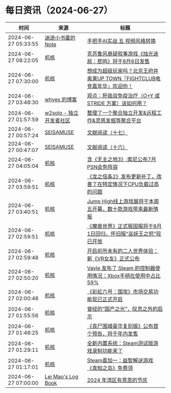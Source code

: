 ﻿# 每日资讯（2024-06-27）

|时间|来源|标题|
|---|---|---|
|2024-06-27 05:33:55|[迷途小书童的Note](https://xugaoxiang.com/feed)|[手把手AI实战 五 视频风格转换](https://xugaoxiang.com/2024/06/27/ai-project-5/)|
|2024-06-27 08:22:05|[机核](https://www.gcores.com/rss)|[克苏鲁风悬疑叙事游戏《烛光迷局：悲鸣》将于8月6日发售](https://www.gcores.com/articles/184158)|
|2024-06-27 07:30:00|[机核](https://www.gcores.com/rss)|[想成为超级玩家吗？北京王府井奥莱UP TOWN「FIGHTCLUB电竞嘉年华」欢迎你！](https://www.gcores.com/articles/184150)|
|2024-06-27 03:48:30|[whyes 的博客](https://whyes.org/feed.xml)|[观点：肝癌双免疫治疗（O+Y 或 STRIDE 方案）该如何用？](http://whyes.org/2024/viewpoint-pd-1-ctla-4-hcc)|
|2024-06-27 01:57:59|[w2solo - 独立开发者社区](https://w2solo.com/topics/feed)|[整理了一个聚合独立开发&远程工作&灵感发掘等聚合平台](https://w2solo.com/topics/4726)|
|2024-06-27 00:57:24|[SEISAMUSE](https://www.seis-jun.xyz/atom.xml)|[文献阅读（十七）](http://www.seis-jun.xyz/paper-reading-17)|
|2024-06-27 00:47:07|[SEISAMUSE](https://www.seis-jun.xyz/atom.xml)|[文献阅读（十六）](http://www.seis-jun.xyz/paper-reading-16)|
|2024-06-27 04:05:04|[机核](https://www.gcores.com/rss)|[含《无主之地3》:索尼公布7月PSN会免阵容](https://www.gcores.com/articles/184144)|
|2024-06-27 03:59:51|[机核](https://www.gcores.com/rss)|[《龙之信条2》发布更新补丁，改善了在特定情况下CPU负载过高的问题](https://www.gcores.com/articles/184142)|
|2024-06-27 03:40:51|[机核](https://www.gcores.com/rss)|[Jump High线上游戏展将于本周五开幕，数十款游戏带来最新情报](https://www.gcores.com/articles/184143)|
|2024-06-27 02:59:51|[机核](https://www.gcores.com/rss)|[《魔兽世界》正式服国服将于8月1日回归，怀旧服“巫妖王之怒”现已开放](https://www.gcores.com/articles/184140)|
|2024-06-27 02:59:48|[机核](https://www.gcores.com/rss)|[开启前所未有的二人世界体验：新《VR女友》正式公布](https://www.gcores.com/articles/184139)|
|2024-06-27 02:50:20|[机核](https://www.gcores.com/rss)|[Vavle 发布了 Steam 的控制器使用情况：Xbox手柄在使用中占比59%](https://www.gcores.com/articles/184138)|
|2024-06-27 02:00:48|[机核](https://www.gcores.com/rss)|[《彩虹六号：围攻》市场交易功能现已正式开启](https://www.gcores.com/articles/184133)|
|2024-06-27 01:55:56|[机核](https://www.gcores.com/rss)|[曾经的“国产之光”，叹息之外的启示](https://www.gcores.com/articles/184125)|
|2024-06-27 01:48:25|[机核](https://www.gcores.com/rss)|[《丧尸围城豪华复刻版》公布首个预告，将于年内发售](https://www.gcores.com/articles/184132)|
|2024-06-27 01:29:11|[机核](https://www.gcores.com/rss)|[全新内置系统：Steam测试版游戏录制功能来了](https://www.gcores.com/articles/184130)|
|2024-06-27 01:17:01|[机核](https://www.gcores.com/rss)|[Steam喜加一：益智解谜游戏《真知之岛》免费领](https://www.gcores.com/articles/184128)|
|2024-06-27 07:00:00|[Lei Mao's Log Book](https://leimao.github.io/atom.xml)|[2024 年湾区有意思的节庆](https://leimao.github.io/essay/2024%E5%B9%B4%E6%B9%BE%E5%8C%BA%E6%9C%89%E6%84%8F%E6%80%9D%E7%9A%84%E8%8A%82%E5%BA%86/)|
